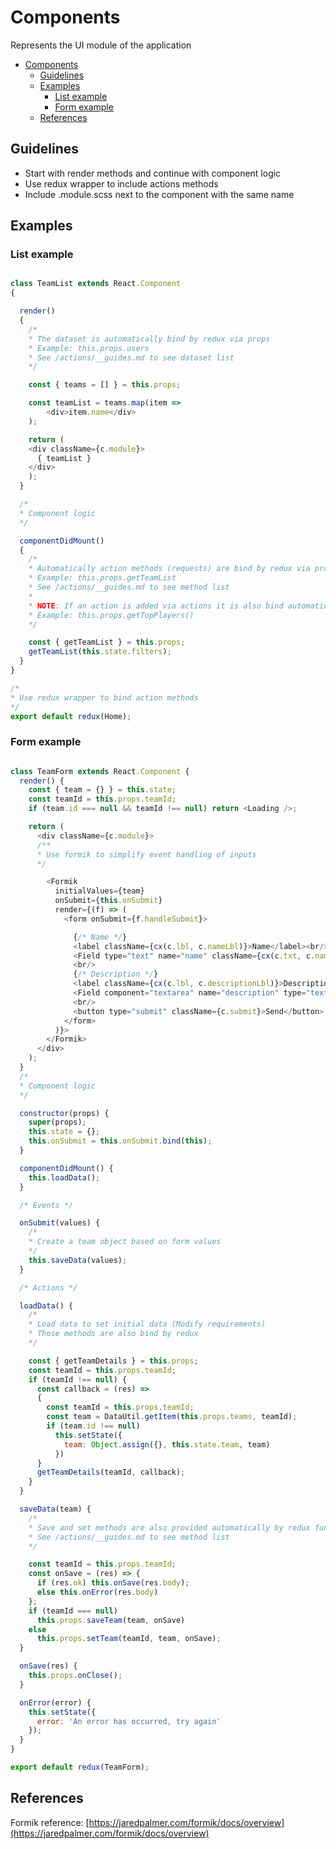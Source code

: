 # Components

Represents the UI module of the application

- [Components](#components)
  - [Guidelines](#guidelines)
  - [Examples](#examples)
    - [List example](#list-example)
    - [Form example](#form-example)
  - [References](#references)

## Guidelines

-  Start with render methods and continue with component logic
-  Use redux wrapper to include actions methods
-  Include .module.scss next to the component with the same name

## Examples

### List example

```javascript

class TeamList extends React.Component
{

  render()
  {
    /*
    * The dataset is automatically bind by redux via props
    * Example: this.props.users
    * See /actions/__guides.md to see dataset list
    */

    const { teams = [] } = this.props;

    const teamList = teams.map(item =>
        <div>item.name</div>
    );

    return (
    <div className={c.module}>
      { teamList }
    </div>
    );
  }

  /*
  * Component logic
  */

  componentDidMount()
  {
    /*
    * Automatically action methods (requests) are bind by redux via props
    * Example: this.props.getTeamList
    * See /actions/__guides.md to see method list
    *
    * NOTE: If an action is added via actions it is also bind automatically
    * Example: this.props.getTopPlayers()
    */

    const { getTeamList } = this.props;
    getTeamList(this.state.filters);
  }
}

/*
* Use redux wrapper to bind action methods
*/
export default redux(Home);
```

### Form example

```javascript

class TeamForm extends React.Component {
  render() {
    const { team = {} } = this.state;
    const teamId = this.props.teamId;
    if (team.id === null && teamId !== null) return <Loading />;

    return (
      <div className={c.module}>
      /**
      * Use formik to simplify event handling of inputs
      */

        <Formik
          initialValues={team}
          onSubmit={this.onSubmit}
          render={(f) => (
            <form onSubmit={f.handleSubmit}>

              {/* Name */}
              <label className={cx(c.lbl, c.nameLbl)}>Name</label><br/>
              <Field type="text" name="name" className={cx(c.txt, c.nameTxt)} />
              <br/>
              {/* Description */}
              <label className={cx(c.lbl, c.descriptionLbl)}>Description</label><br/>
              <Field component="textarea" name="description" type="text" rows="3" className={cx(c.txa, c.descriptionTxa)} />
              <br/>
              <button type="submit" className={c.submit}>Send</button>
            </form>
          )}>
        </Formik>
      </div>
    );
  }
  /*
  * Component logic
  */

  constructor(props) {
    super(props);
    this.state = {};
    this.onSubmit = this.onSubmit.bind(this);
  }

  componentDidMount() {
    this.loadData();
  }

  /* Events */

  onSubmit(values) {
    /*
    * Create a team object based on form values
    */
    this.saveData(values);
  }

  /* Actions */

  loadData() {
    /*
    * Load data to set initial data (Modify requirements)
    * Those methods are also bind by redux
    */

    const { getTeamDetails } = this.props;
    const teamId = this.props.teamId;
    if (teamId !== null) {
      const callback = (res) =>
      {
        const teamId = this.props.teamId;
        const team = DataUtil.getItem(this.props.teams, teamId);
        if (team.id !== null)
          this.setState({
            team: Object.assign({}, this.state.team, team)
          })
      }
      getTeamDetails(teamId, callback);
    }
  }

  saveData(team) {
    /*
    * Save and set methods are also provided automatically by redux functions
    * See /actions/__guides.md to see method list
    */

    const teamId = this.props.teamId;
    const onSave = (res) => {
      if (res.ok) this.onSave(res.body);
      else this.onError(res.body)
    };
    if (teamId === null)
      this.props.saveTeam(team, onSave)
    else
      this.props.setTeam(teamId, team, onSave);
  }

  onSave(res) {
    this.props.onClose();
  }

  onError(error) {
    this.setState({
      error: 'An error has occurred, try again'
    });
  }
}

export default redux(TeamForm);
```

## References

Formik reference: [https://jaredpalmer.com/formik/docs/overview](https://jaredpalmer.com/formik/docs/overview)